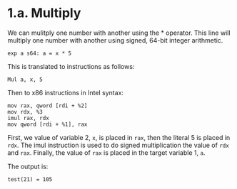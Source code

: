 # 1.a. Multiply

We can mulitply one number with another using the * operator. This line will multiply one number with another using signed, 64-bit integer arithmetic.

```
exp a s64: a = x * 5
```

This is translated to instructions as follows:

```
Mul a, x, 5
```

Then to x86 instructions in Intel syntax:

```
mov rax, qword [rdi + %2]
mov rdx, %3
imul rax, rdx
mov qword [rdi + %1], rax
```

First, we value of variable 2, `x`, is placed in `rax`, then the literal 5 is placed in `rdx`. The imul instruction is used to do signed multiplication the value of `rdx` and `rax`. Finally, the value of `rax` is placed in the target variable 1, `a`.

The output is:

```
test(21) = 105
```

